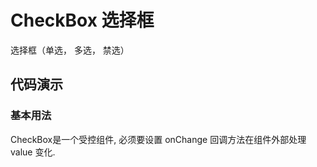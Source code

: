 # CheckBox 选择框

选择框（单选， 多选， 禁选）

## 代码演示

### 基本用法
CheckBox是一个受控组件, 必须要设置 onChange 回调方法在组件外部处理 value 变化.
<code src="../../src/checkBox/demo/basic.tsx"></code> 

<API src="../../src/checkBox/index.tsx"></API> 
